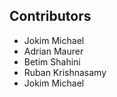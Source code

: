 ## Contributors 

- Jokim Michael
- Adrian Maurer
- Betim Shahini
- Ruban Krishnasamy
- Jokim Michael
